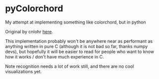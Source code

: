 # pyColorchord
My attempt at implementing something like colorchord, but in python

Original by cnlohr [here](https://github.com/cnlohr/colorchord).

This implementation probably won't be anywhere near as performant as anything written in pure C (although it is not bad so far, thanks numpy devs), but hopefully it will be easier to read for people who want to know how it works / don't have much experience in C.

Note recognition needs a lot of work still, and there are no cool visualizations yet.
